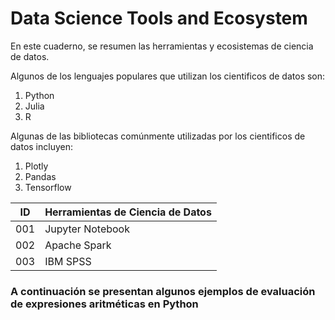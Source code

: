 # Data Science Tools and Ecosystem

En este cuaderno, se resumen las herramientas y ecosistemas de ciencia de datos.

Algunos de los lenguajes populares que utilizan los cientificos de datos son:

1. Python
2. Julia
3. R

Algunas de las bibliotecas comúnmente utilizadas por los cientificos de datos incluyen:

1. Plotly
2. Pandas
3. Tensorflow

| ID  | Herramientas de Ciencia de Datos |
|---- | ---------------------------------|
| 001 |        Jupyter Notebook          |
| 002 |         Apache Spark             |
| 003 |           IBM SPSS               |


### A continuación se presentan algunos ejemplos de evaluación de expresiones aritméticas en Python
